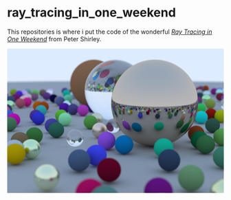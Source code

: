 # ray_tracing_in_one_weekend

This repositories is where i put the code of the wonderful [_Ray Tracing in One Weekend_](https://raytracing.github.io/books/RayTracingInOneWeekend.html) from Peter Shirley.

![The final generated image](https://github.com/Arttys1/ray_tracing_in_one_weekend/blob/main/images/ray_tracing_in_one_weekend_final.png)